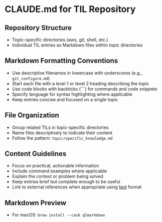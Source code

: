 # CLAUDE.md for TIL Repository

## Repository Structure
- Topic-specific directories (aws, git, shell, etc.)
- Individual TIL entries as Markdown files within topic directories

## Markdown Formatting Conventions
- Use descriptive filenames in lowercase with underscores (e.g., `git_configure.md`)
- Start each file with a level 1 or level 2 heading describing the topic
- Use code blocks with backticks (```) for commands and code snippets
- Specify language for syntax highlighting where applicable
- Keep entries concise and focused on a single topic

## File Organization
- Group related TILs in topic-specific directories
- Name files descriptively to indicate their content
- Follow the pattern: `topic/specific_knowledge.md`

## Content Guidelines
- Focus on practical, actionable information
- Include command examples where applicable
- Explain the context or problem being solved
- Keep entries brief but complete enough to be useful
- Link to external references when appropriate using [text](URL) format

## Markdown Preview
- For macOS: `brew install --cask qlmarkdown`